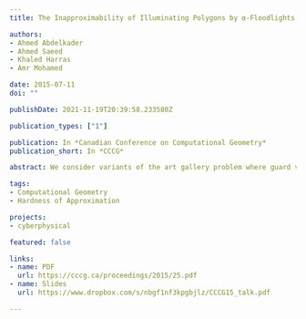 ```yaml
---
title: The Inapproximability of Illuminating Polygons by α-Floodlights

authors:
- Ahmed Abdelkader
- Ahmed Saeed
- Khaled Harras
- Amr Mohamed

date: 2015-07-11
doi: ""

publishDate: 2021-11-19T20:39:58.233580Z

publication_types: ["1"]

publication: In *Canadian Conference on Computational Geometry*
publication_short: In *CCCG*

abstract: We consider variants of the art gallery problem where guard visibility is limited to a certain angular aperture $\alpha$. We show that the problem is NP-hard even when guards can be located in the interior of the polygon. We then proceed to prove that both this problem and its vertex variant, where guard placement is restricted to the vertices of the polygon, are APX-hard. We observe that earlier constructions for such results in art gallery problems with $360^\circ$ guards, usually required them to cover few specific elements. We exploit this by carefully updating the construction to replace $360^\circ$ guards with $\alpha$-floodlights. Similar transformations may be applicable to other constructions in traditional art gallery theorems, which is of independent interest.

tags:
- Computational Geometry
- Hardness of Approximation

projects:
- cyberphysical

featured: false

links:
- name: PDF
  url: https://cccg.ca/proceedings/2015/25.pdf
- name: Slides
  url: https://www.dropbox.com/s/nbgf1nf3kpgbjlz/CCCG15_talk.pdf

---
```

